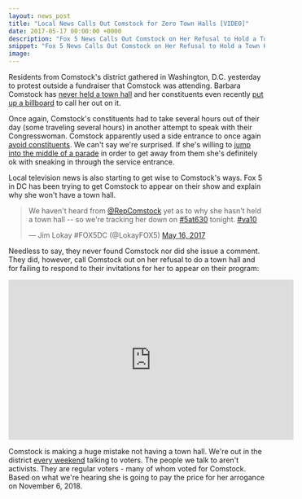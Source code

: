 ```yaml
---
layout: news_post
title: "Local News Calls Out Comstock for Zero Town Halls [VIDEO]"
date: 2017-05-17 00:00:00 +0000
description: "Fox 5 News Calls Out Comstock on Her Refusal to Hold a Town Hall."
snippet: "Fox 5 News Calls Out Comstock on Her Refusal to Hold a Town Hall."
image:
---
```


Residents from Comstock's district gathered in Washington, D.C. yesterday to protest outside a fundraiser that Comstock was attending. Barbara Comstock has [never held a town hall](http://www.loudountimes.com/news/editorial/editorial_hold_the_town_hall432) and her constituents even recently [put up a billboard](https://www.youtube.com/watch?v=yv4nSWHmQuA) to call her out on it.

Once again, Comstock's constituents had to take several hours out of their day (some traveling several hours) in another attempt to speak with their Congresswoman. Comstock apparently used a side entrance to once again [avoid constituents](https://www.youtube.com/watch?v=65AKfqbjnik). We can't say we're surprised. If she's willing to [jump into the middle of a parade](https://www.youtube.com/watch?v=eijY0Oi5HbU) in order to get away from them she's definitely ok with sneaking in through the service entrance.

Local television news is also starting to get wise to Comstock's ways. Fox 5 in DC has been trying to get Comstock to appear on their show and explain why she won't have a town hall.

<blockquote class="twitter-tweet" data-lang="en"><p lang="en" dir="ltr">We haven&#39;t heard from <a href="https://twitter.com/RepComstock">@RepComstock</a> yet as to why she hasn&#39;t held a town hall -- so we&#39;re tracking her down on <a href="https://twitter.com/hashtag/5at630?src=hash">#5at630</a> tonight. <a href="https://twitter.com/hashtag/va10?src=hash">#va10</a></p>&mdash; Jim Lokay #FOX5DC (@LokayFOX5) <a href="https://twitter.com/LokayFOX5/status/864611314664132608">May 16, 2017</a></blockquote>
<script async src="//platform.twitter.com/widgets.js" charset="utf-8"></script>

Needless to say, they never found Comstock nor did she issue a comment. They did, however, call Comstock out on her refusal to do a town hall and for failing to respond to their invitations for her to appear on their program:

<iframe width="560" height="315" src="https://www.youtube.com/embed/T7ApOG8DURw" frameborder="0" allowfullscreen></iframe>

Comstock is making a huge mistake not having a town hall. We're out in the district [every weekend](/events) talking to voters. The people we talk to aren't activists. They are regular voters - many of whom voted for Comstock. Based on what we're hearing she is going to pay the price for her arrogance on November 6, 2018.
